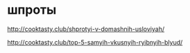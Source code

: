 # шпроты
http://cooktasty.club/shprotyi-v-domashnih-usloviyah/

http://cooktasty.club/top-5-samyih-vkusnyih-ryibnyih-blyud/
